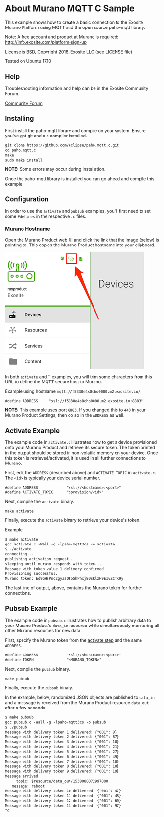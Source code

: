 # About Murano MQTT C Sample

This example shows how to create a basic connection to the Exosite Murano Platform using MQTT and the open source paho-mqtt library.

Note: A free account and product at Murano is required: http://info.exosite.com/platform-sign-up

License is BSD, Copyright 2018, Exosite LLC (see LICENSE file)

Tested on Ubuntu 17.10

## Help
Troubleshooting information and help can be in the Exosite Community Forum.

[Community Forum](https://community.exosite.com/)



## Installing

First install the paho-mqtt library and compile on your system. Ensure you've got git and a c compiler installed.

```
git clone https://github.com/eclipse/paho.mqtt.c.git
cd paho.mqtt.c
make
sudo make install
```

**NOTE:** Some errors may occur during installation.

Once the paho-mqtt library is installed you can go ahead and compile this example:

## Configuration

In order to use the `activate` and `pubsub` examples, you'll first need to set some `#defines` in the respective `.c` files.

### Murano Hostname

Open the Murano Product web UI and click the link that the image (below) is pointing to. This copies the Murano Product hostname into your clipboard.

![Finding the Murano hostname](find-product-hostname.png)

In both `activate` and `` examples, you will trim some characters from this URL to define the MQTT secure host to Murano.

Example using hostname `mqtt://f5330e4s8cho0000.m2.exosite.io/`:

```
#define ADDRESS     "ssl://f5330e4s8cho0000.m2.exosite.io:8883"
```

**NOTE:** This example uses port `8883`. If you changed this to `443` in your Murano Product Settings, then do so in the `ADDRESS` as well.

## Activate Example

The example code in `activate.c` illustrates how to get a device provisioned onto your Murano Product and retrieve its secure token. The token printed in the output should be stored in non-volatile memory on your device. Once this token is retrieved/activated, it is used in all further connections to Murano.

First, edit the `ADDRESS` (described above) and `ACTIVATE_TOPIC` in `activate.c`. The `<id>` is typically your device serial number.

```
#define ADDRESS             "ssl://<hostname>:<port>"
#define ACTIVATE_TOPIC      "$provision/<id>"
```

Next, compile the `activate` binary.

```
make activate
```

Finally, execute the `activate` binary to retrieve your device's token.

Example:

```
$ make activate
gcc activate.c -Wall -g -lpaho-mqtt3cs -o activate
$ ./activate
connecting...
publishing activation request...
sleeping until murano responds with token...
Message with token value 1 delivery confirmed
Provisioning successful.
Murano token: Ed9GHsPnc2gyZsOFoShPhxj80sRlzH9E1vZCTK9y
```

The last line of output, above, contains the Murano token for further connections.

## Pubsub Example

The example code in `pubsub.c` illustrates how to publish arbitrary data to your Murano Product's `data_in` resource while simultaneously monitoring all other Murano resources for new data.

First, specify the Murano token from the [activate step](#activate-example) and the same `ADDRESS`.

```
#define ADDRESS             "ssl://<hostname>:<port>"
#define TOKEN               "<MURANO_TOKEN>"
```

Next, compile the `pubsub` binary.

```
make pubsub
```

Finally, execute the `pubsub` binary.

In the example, below, randomized JSON objects are published to `data_in` and a message is received from the Murano Product resource `data_out` after a few seconds.

```
$ make pubsub
gcc pubsub.c -Wall -g -lpaho-mqtt3cs -o pubsub
$ ./pubsub
Message with delivery token 1 delivered: {"001": 8}
Message with delivery token 2 delivered: {"001": 87}
Message with delivery token 3 delivered: {"001": 10}
Message with delivery token 4 delivered: {"001": 21}
Message with delivery token 5 delivered: {"001": 27}
Message with delivery token 6 delivered: {"001": 49}
Message with delivery token 7 delivered: {"001": 10}
Message with delivery token 8 delivered: {"001": 10}
Message with delivery token 9 delivered: {"001": 19}
Message arrived
     topic: $resource/data_out/1538080072997000
   message: reboot
Message with delivery token 10 delivered: {"001": 47}
Message with delivery token 11 delivered: {"001": 48}
Message with delivery token 12 delivered: {"001": 60}
Message with delivery token 13 delivered: {"001": 97}
^C
```
